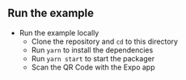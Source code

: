 ## Run the example

- Run the example locally
  - Clone the repository and `cd` to this directory
  - Run `yarn` to install the dependencies
  - Run `yarn start` to start the packager
  - Scan the QR Code with the Expo app
